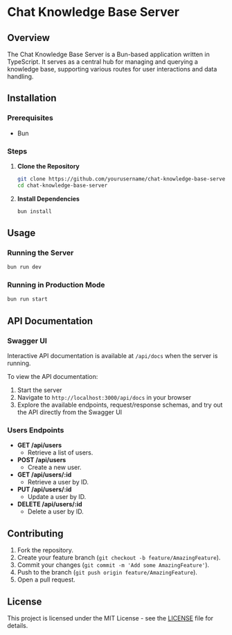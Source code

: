 # Chat Knowledge Base Server

## Overview
The Chat Knowledge Base Server is a Bun-based application written in TypeScript. It serves as a central hub for managing and querying a knowledge base, supporting various routes for user interactions and data handling.

## Installation

### Prerequisites
- Bun

### Steps
1. **Clone the Repository**
   ```bash
   git clone https://github.com/yourusername/chat-knowledge-base-server.git
   cd chat-knowledge-base-server
   ```

2. **Install Dependencies**
   ```bash
   bun install
   ```

## Usage

### Running the Server
```bash
bun run dev
```

### Running in Production Mode
```bash
bun run start
```

## API Documentation

### Swagger UI
Interactive API documentation is available at `/api/docs` when the server is running.

To view the API documentation:
1. Start the server
2. Navigate to `http://localhost:3000/api/docs` in your browser
3. Explore the available endpoints, request/response schemas, and try out the API directly from the Swagger UI

### Users Endpoints
- **GET /api/users**
  - Retrieve a list of users.
- **POST /api/users**
  - Create a new user.
- **GET /api/users/:id**
  - Retrieve a user by ID.
- **PUT /api/users/:id**
  - Update a user by ID.
- **DELETE /api/users/:id**
  - Delete a user by ID.

## Contributing
1. Fork the repository.
2. Create your feature branch (`git checkout -b feature/AmazingFeature`).
3. Commit your changes (`git commit -m 'Add some AmazingFeature'`).
4. Push to the branch (`git push origin feature/AmazingFeature`).
5. Open a pull request.

## License
This project is licensed under the MIT License - see the [LICENSE](LICENSE) file for details.
